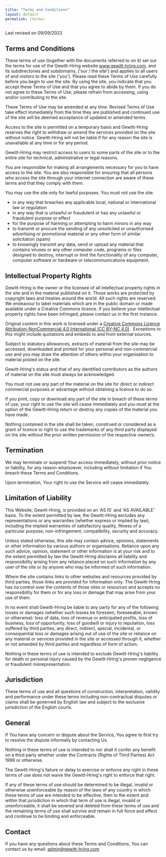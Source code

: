```yaml
---
title: "Terms and Conditions"
layout: default
permalink: /terms/
---
```

Last revised on 09/09/2023

## Terms and Conditions
These terms of use (together with the documents referred to on it) set out the terms for use of the Gewitt-Hring website www.gewitt-hring.com, and its subdirectories and subdomains, ('our / the site') and applies to all users of and visitors to the site ('you'). Please read these Terms of Use carefully before you begin to use the site. By using the site, you indicate that you accept these Terms of Use and that you agree to abide by them. If you do not agree to these Terms of Use, please refrain from accessing, using and/or contributing to the site.

These Terms of Use may be amended at any time. Revised Terms of Use take effect immediately from the time they are published and continued use of the site will be deemed acceptance of updated or amended terms.

Access to the site is permitted on a temporary basis and Gewitt-Hring reserves the right to withdraw or amend the services provided on the site without notice. Gewitt-Hring will not be liable if for any reason the site is unavailable at any time or for any period.

Gewitt-Hring may restrict access to users to some parts of the site or to the entire site for technical, administrative or legal reasons.

You are responsible for making all arrangements necessary for you to have access to the site. You are also responsible for ensuring that all persons who access the site through your internet connection are aware of these terms and that they comply with them.

You may use the site only for lawful purposes. You must not use the site:
* in any way that breaches any applicable local, national or international law or regulation
* in any way that is unlawful or fraudulent or has any unlawful or fraudulent purpose or effect
* for the purpose of harming or attempting to harm minors in any way
* to transmit or procure the sending of any unsolicited or unauthorised advertising or promotional material or any other form of similar solicitation (spam)
* to knowingly transmit any data, send or upload any material that contains viruses or any other computer code, programs or files designed to destroy, interrupt or limit the functionality of any computer, computer software or hardware or telecommunications equipment.

## Intellectual Property Rights
Gewitt-Hring is the owner or the licensee of all intellectual property rights in the site and in the material published on it. Those works are protected by copyright laws and treaties around the world. All such rights are reserved. We endeavour to label materials which are in the public domain or made available under a Creative Commons licence. If you believe your intellectual property rights have been infringed, please contact us in the first instance.

Original content in this work is licensed under a [Creative Commons Licence Attribution-NonCommercial 4.0 International (CC BY-NC 4.0)](https://creativecommons.org/licenses/by-nc/4.0/) . Exceptions to this might include quotations and embeds to and from external sources. 

Subject to statutory allowances, extracts of material from the site may be accessed, downloaded and printed for your personal and non-commercial use and you may draw the attention of others within your organisation to material posted on the site.

Gewitt-Hring's status and that of any identified contributors as the authors of material on the site must always be acknowledged.

You must not use any part of the material on the site for direct or indirect commercial purposes or advantage without obtaining a licence to do so. 

If you print, copy or download any part of the site in breach of these terms of use, your right to use the site will cease immediately and you must at the option of the Gewitt-Hring return or destroy any copies of the material you have made.

Nothing contained in the site shall be taken, construed or considered as a grant of licence or right to use the trademarks of any third party displayed on the site without the prior written permission of the respective owner/s.

## Termination
We may terminate or suspend Your access immediately, without prior notice or liability, for any reason whatsoever, including without limitation if You breach these Terms and Conditions.

Upon termination, Your right to use the Service will cease immediately.

## Limitation of Liability
This Website, Gewitt-Hring, is provided on an 'AS IS' and 'AS AVAILABLE' basis. To the extent permitted by law, the Gewitt-Hring excludes any representations or any warranties (whether express or implied by law), including the implied warranties of satisfactory quality, fitness of a particular purpose, non-infringement, compatibility, security and accuracy.  

Unless stated otherwise, this site may contain advice, opinions, statements or other information by various authors or organisations. Reliance upon any such advice, opinion, statement or other information is at your risk and to the extent permitted by law the Gewitt-Hring disclaims all liability and responsibility arising from any reliance placed on such information by any user of the site or by anyone who may be informed of such information.

Where the site contains links to other websites and resources provided by third parties, those links are provided for information only. The Gewitt-Hring has no control over the contents of those sites or resources and accepts no responsibility for them or for any loss or damage that may arise from your use of them.

In no event shall Gewitt-Hring be liable to any party for any of the following losses or damages (whether such losses be foreseen, foreseeable, known or otherwise): loss of data, loss of revenue or anticipated profits, loss of business, loss of opportunity, loss of goodwill or injury to reputation, loss suffered by third parties, any direct, indirect, special, incidental, or consequential loss or damages arising out of use of the site or reliance on any material or services provided in the site or accessed through it, whether or not amended by third parties and regardless of form of action.

Nothing in these terms of use is intended to exclude Gewitt-Hring's liability for death or personal injury caused by the Gewitt-Hring's proven negligence or fraudulent misrepresentation.

## Jurisdiction
These terms of use and all questions of construction, interpretation, validity and performance under these terms including non-contractual disputes or claims shall be governed by English law and subject to the exclusive jurisdiction of the English courts.

## General
If You have any concern or dispute about the Service, You agree to first try to resolve the dispute informally by contacting Us.

Nothing in these terms of use is intended to nor shall it confer any benefit on a third party whether under the Contracts (Rights of Third Parties) Act 1999 or otherwise.

The Gewitt-Hring's failure or delay to exercise or enforce any right in these terms of use does not waive the Gewitt-Hring's right to enforce that right.

If any of these terms of use should be determined to be illegal, invalid or otherwise unenforceable by reason of the laws of any country in which these terms of use are intended to be effective, then to the extent and within that jurisdiction in which that term of use is illegal, invalid or unenforceable, it shall be severed and deleted from these terms of use and the remaining terms of use shall survive and remain in full force and effect and continue to be binding and enforceable.


## Contact
If you have any questions about these Terms and Conditions, You can contact us by email:
admin@gewitt-hring.com